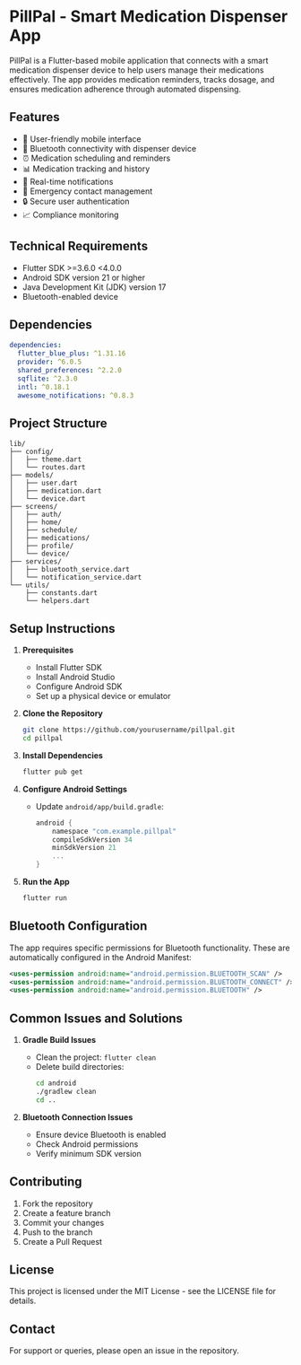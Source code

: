 # PillPal - Smart Medication Dispenser App

PillPal is a Flutter-based mobile application that connects with a smart medication dispenser device to help users manage their medications effectively. The app provides medication reminders, tracks dosage, and ensures medication adherence through automated dispensing.

## Features

- 📱 User-friendly mobile interface
- 🔵 Bluetooth connectivity with dispenser device
- ⏰ Medication scheduling and reminders
- 📊 Medication tracking and history
- 🔔 Real-time notifications
- 👥 Emergency contact management
- 🔒 Secure user authentication
- 📈 Compliance monitoring

## Technical Requirements

- Flutter SDK >=3.6.0 <4.0.0
- Android SDK version 21 or higher
- Java Development Kit (JDK) version 17
- Bluetooth-enabled device

## Dependencies

```yaml
dependencies:
  flutter_blue_plus: ^1.31.16
  provider: ^6.0.5
  shared_preferences: ^2.2.0
  sqflite: ^2.3.0
  intl: ^0.18.1
  awesome_notifications: ^0.8.3
```

## Project Structure

```
lib/
├── config/
│   ├── theme.dart
│   └── routes.dart
├── models/
│   ├── user.dart
│   ├── medication.dart
│   └── device.dart
├── screens/
│   ├── auth/
│   ├── home/
│   ├── schedule/
│   ├── medications/
│   ├── profile/
│   └── device/
├── services/
│   ├── bluetooth_service.dart
│   └── notification_service.dart
└── utils/
    ├── constants.dart
    └── helpers.dart
```

## Setup Instructions

1. **Prerequisites**
   - Install Flutter SDK
   - Install Android Studio
   - Configure Android SDK
   - Set up a physical device or emulator

2. **Clone the Repository**
   ```bash
   git clone https://github.com/yourusername/pillpal.git
   cd pillpal
   ```

3. **Install Dependencies**
   ```bash
   flutter pub get
   ```

4. **Configure Android Settings**
   - Update `android/app/build.gradle`:
     ```gradle
     android {
         namespace "com.example.pillpal"
         compileSdkVersion 34
         minSdkVersion 21
         ...
     }
     ```

5. **Run the App**
   ```bash
   flutter run
   ```

## Bluetooth Configuration

The app requires specific permissions for Bluetooth functionality. These are automatically configured in the Android Manifest:

```xml
<uses-permission android:name="android.permission.BLUETOOTH_SCAN" />
<uses-permission android:name="android.permission.BLUETOOTH_CONNECT" />
<uses-permission android:name="android.permission.BLUETOOTH" />
```

## Common Issues and Solutions

1. **Gradle Build Issues**
   - Clean the project: `flutter clean`
   - Delete build directories:
     ```bash
     cd android
     ./gradlew clean
     cd ..
     ```

2. **Bluetooth Connection Issues**
   - Ensure device Bluetooth is enabled
   - Check Android permissions
   - Verify minimum SDK version

## Contributing

1. Fork the repository
2. Create a feature branch
3. Commit your changes
4. Push to the branch
5. Create a Pull Request

## License

This project is licensed under the MIT License - see the LICENSE file for details.

## Contact

For support or queries, please open an issue in the repository.